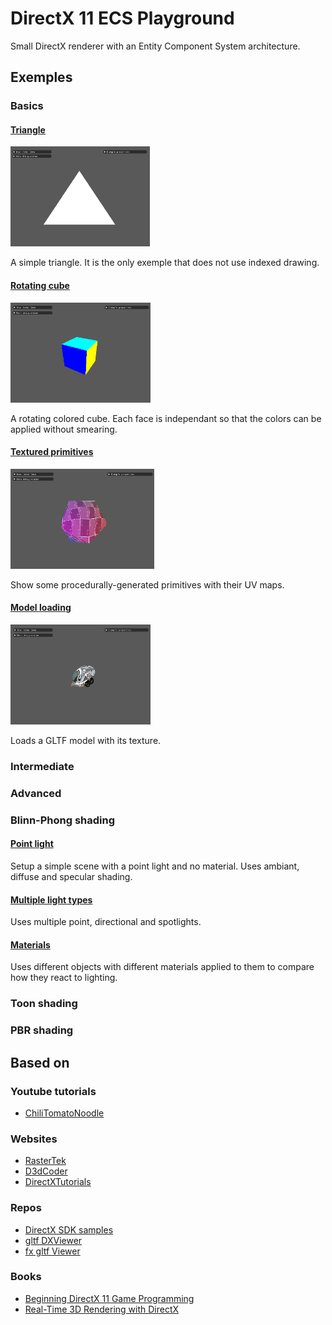 # DirectX 11 ECS Playground

Small DirectX renderer with an Entity Component System architecture.

## Exemples

### Basics

#### [Triangle](src/examples/basics/basic-triangle/)

<p align="left">
<img src="doc/img/basic/triangle.png?raw=true" alt="Triangle exemple" height="160px">
</p>

A simple triangle. It is the only exemple that does not use indexed drawing.

#### [Rotating cube](src/examples/basics/rotating-cube/)

<p align="left">
<img src="doc/img/basic/cube.png?raw=true" alt="Triangle exemple" height="160px">
</p>

A rotating colored cube. Each face is independant so that the colors can be applied without smearing.

#### [Textured primitives](src/examples/basics/textured-primitives/)

<p align="left">
<img src="doc/img/basic/textured-primitives.png?raw=true" alt="Triangle exemple" height="160px">
</p>

Show some procedurally-generated primitives with their UV maps.

#### [Model loading](src/examples/basics/model-loading/)

<p align="left">
<img src="doc/img/basic/model.png?raw=true" alt="Triangle exemple" height="160px">
</p>

Loads a GLTF model with its texture.

### Intermediate

### Advanced

### Blinn-Phong shading

#### [Point light](src/examples/blinn-phong/point-light/)

Setup a simple scene with a point light and no material.
Uses ambiant, diffuse and specular shading.

#### [Multiple light types](src/examples/blinn-phong/multiple-light-types/)

Uses multiple point, directional and spotlights.

#### [Materials](src/examples/blinn-phong/materials/)

Uses different objects with different materials applied to them to compare how they react to lighting.

### Toon shading

### PBR shading

## Based on

### Youtube tutorials

- [ChiliTomatoNoodle](https://www.youtube.com/channel/UCsyHonfwHi4fLb2lkq0DEAA)

### Websites

- [RasterTek](http://www.rastertek.com/tutdx11.html)
- [D3dCoder](http://www.d3dcoder.net/d3d11.htm)
- [DirectXTutorials](http://www.directxtutorial.com/LessonList.aspx?listid=11)

### Repos

- [DirectX SDK samples](https://github.com/walbourn/directx-sdk-samples/tree/master/Direct3D11Tutorials)
- [gltf DXViewer](https://github.com/microsoft/glTF-DXViewer)
- [fx gltf Viewer](https://github.com/jessey-git/fx-gltf/blob/master/examples/viewer/)

### Books

- [Beginning DirectX 11 Game Programming](https://www.oreilly.com/library/view/beginning-directx11-game/9781435458956/)
- [Real-Time 3D Rendering with DirectX](https://www.oreilly.com/library/view/real-time-3d-rendering/9780133570120/)
